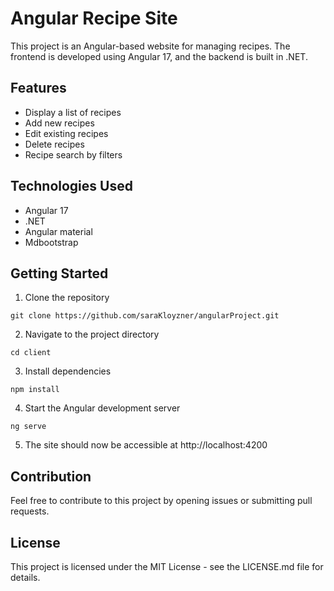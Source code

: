 

# Angular Recipe Site

This project is an Angular-based website for managing recipes. The frontend is developed using Angular 17, and the backend is built in .NET.

## Features
- Display a list of recipes
- Add new recipes
- Edit existing recipes
- Delete recipes 
- Recipe search by filters

## Technologies Used
- Angular 17
- .NET
- Angular material
- Mdbootstrap

## Getting Started
1. Clone the repository
```
git clone https://github.com/saraKloyzner/angularProject.git
```
2. Navigate to the project directory
```
cd client
```
3. Install dependencies
```
npm install
```
4. Start the Angular development server
```
ng serve
```
5. The site should now be accessible at http://localhost:4200

## Contribution
Feel free to contribute to this project by opening issues or submitting pull requests.

## License
This project is licensed under the MIT License - see the LICENSE.md file for details.


